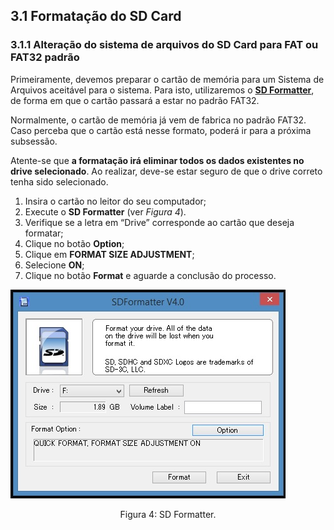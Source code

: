 ## 3.1 Formatação do SD Card

### 3.1.1 Alteração do sistema de arquivos do SD Card para FAT ou FAT32 padrão

Primeiramente, devemos preparar o cartão de memória para um Sistema de Arquivos aceitável para o sistema. Para isto, utilizaremos o **[SD Formatter](https://www.sdcard.org/downloads/formatter_4/)**, de forma em que o cartão passará a estar no padrão FAT32.

Normalmente, o cartão de memória já vem de fabrica no padrão FAT32. Caso perceba que o cartão está nesse formato, poderá ir para a próxima subsessão.

<div class="warning">
Atente-se que <strong>a formatação irá eliminar todos os dados existentes no drive selecionado</strong>. Ao realizar, deve-se estar seguro de que o drive correto tenha sido selecionado.
</div>

1. Insira o cartão no leitor do seu computador;
1. Execute o **SD Formatter** (ver _Figura 4_).
1. Verifique se a letra em “Drive” corresponde ao cartão que deseja formatar;
1. Clique no botão **Option**;
2. Clique em **FORMAT SIZE ADJUSTMENT**;
3. Selecione **ON**;
1. Clique no botão **Format** e aguarde a conclusão do processo.

![Raspberry Pi - SD Formatter](assets/raspberry_pi_-_sd_formatter.jpeg)
<center>Figura 4: SD Formatter.</center>
